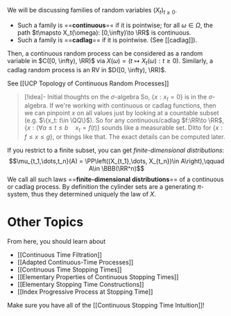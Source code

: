 We will be discussing families of random variables $(X_t)_{t\geq 0}$.

- Such a family is ==**continuous**== if it is pointwise; for all $\omega \in \Omega$, the path $t\mapsto X_t(\omega): [0,\infty)\to \RR$ is continuous.
- Such a family is ==**cadlag**== if it is pointwise. (See [[cadlag]]). 

Then, a continuous random process can be considered as a random variable in $C([0, \infty), \RR)$ via $X(\omega) = \left(t\mapsto X_t(\omega): t\geq 0\right)$. Similarly, a cadlag random process is an RV in $D([0, \infty), \RR)$.

See [[UCP Topology of Continuous Random Processes]]

> [!idea]- Initial thoughts on the $\sigma$-algebra
> So, $\{x: x_t = 0\}$ is in the $\sigma$-algebra. If we're working with continuous or cadlag functions, then we can pinpoint $x$ on all values just by looking at a countable subset (e.g. $\{x_t: t\in \QQ\}$). So for any continuous/cadlag $f:\RR\to \RR$, $\{x: (\forall a\leq t \leq b\quad x_t = f(t)\}$ sounds like a measurable set. Ditto for $\{x: f \leq x \leq g\}$, or things like that. The exact details can be computed later.

If you restrict to a finite subset, you can get *finite-dimensional distributions*:
$$\mu_{t_1,\dots,t_n}(A) = \PP\left((X_{t_1},\dots, X_{t_n})\in A\right),\qquad A\in \BBB(\RR^n)$$
We call all such laws ==**finite-dimensional distributions**== of a continuous or cadlag process. By definition the cylinder sets are a generating $\pi$-system, thus they determined uniquely the law of $X$.

# Other Topics
From here, you should learn about
- [[Continuous Time Filtration]]
- [[Adapted Continuous-Time Processes]]
- [[Continuous Time Stopping Times]]
- [[Elementary Properties of Continuous Stopping Times]]
- [[Elementary Stopping Time Constructions]]
- [[Index Progressive Process at Stopping Time]]

Make sure you have all of the [[Continuous Stopping Time Intuition]]!